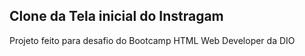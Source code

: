 <h2>Clone da Tela inicial do Instragam</h2>
<p>Projeto feito para desafio do Bootcamp HTML Web Developer da DIO</p>